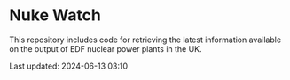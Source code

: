# Nuke Watch

This repository includes code for retrieving the latest information available on the output of EDF nuclear power plants in the UK.

Last updated: 2024-06-13 03:10
